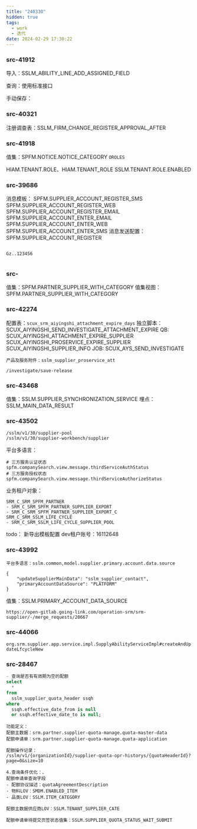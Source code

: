 ```yaml
---
title: "240330"
hidden: true
tags:
  - work
  - 迭代
date: 2024-02-29 17:30:22
---
```

### src-41912

导入：SSLM_ABILITY_LINE_ADD_ASSIGNED_FIELD

查询：使用标准接口

手动保存：



### src-40321


注册调查表：SSLM_FIRM_CHANGE_REGISTER_APPROVAL_AFTER


### src-41918

值集：SPFM.NOTICE.NOTICE_CATEGORY    `OROLES`

  
HIAM.TENANT.ROLE、HIAM.TENANT_ROLE
SSLM.TENANT.ROLE.ENABLED


### src-39686

消息模板：
	SPFM.SUPPLIER_ACCOUNT_REGISTER_SMS
	SPFM.SUPPLIER_ACCOUNT_REGISTER_WEB
	SPFM.SUPPLIER_ACCOUNT_REGISTER_EMAIL
	SPFM.SUPPLIER_ACCOUNT_ENTER_EMAIL
	SPFM.SUPPLIER_ACCOUNT_ENTER_WEB
	SPFM.SUPPLIER_ACCOUNT_ENTER_SMS
消息发送配置：
	SPFM.SUPPLIER_ACCOUNT_REGISTER

```

Gz..123456


```



### src-

值集：SPFM.PARTNER_SUPPLIER_WITH_CATEGORY
值集视图：SPFM.PARTNER_SUPPLIER_WITH_CATEGORY


### src-42274

配置表：`scux_srm_aiyingshi_attachment_expire_days`
独立脚本：SCUX_AIYINGSHI_SEND_INVESTIGATE_ATTACHMENT_EXPIRE
QB:
	SCUX_AIYINGSHI_ATTACHMENT_EXPIRE_SUPPLIER
	SCUX_AIYINGSHI_PROSERVICE_EXPIRE_SUPPLIER
	SCUX_AIYINGSHI_SUPPLIER_INFO
JOB: SCUX_AYS_SEND_INVESTIGATE


```
产品及服务附件：sslm_supplier_proservice_att
```

```
/investigate/save-release
```


### src-43468

值集：SSLM.SUPPLIER_SYNCHRONIZATION_SERVICE
埋点：SSLM_MAIN_DATA_RESULT

### src-43502

```
/sslm/v1/30/supplier-pool
/sslm/v1/30/supplier-workbench/supplier
```

平台多语言：
```
# 三方服务认证状态
spfm.companySearch.view.message.thirdServiceAuthStatus
# 三方服务授权状态
spfm.companySearch.view.message.thirdServiceAuthorizeStatus
```

业务租户对象：
```
SRM_C_SRM_SPFM_PARTNER
- SRM_C_SRM_SPFM_PARTNER_SUPPLIER_EXPORT
- SRM_C_SRM_SPFM_PARTNER_SUPPLIER_EXPORT_C
SRM_C_SRM_SSLM_LIFE_CYCLE
- SRM_C_SRM_SSLM_LIFE_CYCLE_SUPPLIER_POOL
```


todo： 新导出模板配置
dev租户账号：16112648


### src-43992

```
平台多语言：sslm.common,model.supplier.primary.account.data.source

{
    "updateSupplierMainData": "sslm_supplier_contact",
    "primaryAccountDataSource": "PLATFORM"
}
```

值集：SSLM.PRIMARY_ACCOUNT_DATA_SOURCE

```
https://open-gitlab.going-link.com/operation-srm/srm-supplier/-/merge_requests/20667
```

### src-44066

`org.srm.supplier.app.service.impl.SupplyAbilityServiceImpl#createAndUpdateLfcycleNew`


### src-28467

```sql 
- 查询是否有有效期为空的配额
select
  *
from
  sslm_supplier_quota_header ssqh
where
  ssqh.effective_date_from is null
  or ssqh.effective_date_to is null;
```

```
功能定义：
配额主数据：srm.partner.supplier-quota-manage.quota-master-data
配额申请单：srm.partner.supplier-quota-manage.quota-application

配额操作记录：
/sslm/v1/{organizationId}/supplier-quota-opr-historys/{quotaHeaderId}?page=0&size=10

4.查询条件优化：、
配额申请单查询字段
- 配额协议描述：quotaAgreementDescription
- 物料LOV：SMDM.ENABLED_ITEM
- 品类LOV：SSLM.ITEM_CATEGORY

配额主数据供应商LOV：SSLM.TENANT_SUPPLIER_CATE

配额申请单待提交页签状态值集：SSLM.SUPPLIER_QUOTA_STATUS_WAIT_SUBMIT


```

